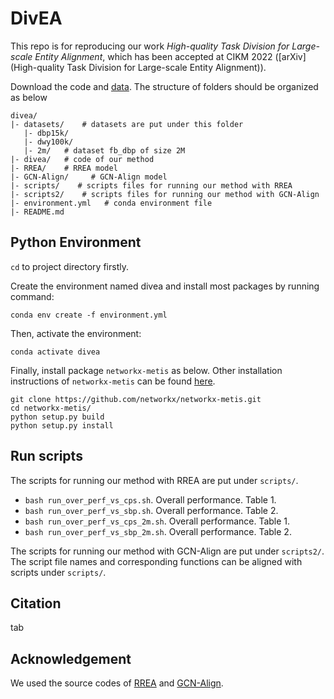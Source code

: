 # DivEA

This repo is for reproducing our work *High-quality Task Division for Large-scale Entity Alignment*, which has been accepted at CIKM 2022
([arXiv](High-quality Task Division for Large-scale Entity Alignment)).

Download the code and [data](https://www.dropbox.com/sh/1ecy19x7j6f4bak/AAA4rY28rizHe1AFlNVlYEAqa?dl=0). The structure of folders should be organized as below
```text
divea/
|- datasets/    # datasets are put under this folder
   |- dbp15k/
   |- dwy100k/
   |- 2m/   # dataset fb_dbp of size 2M
|- divea/   # code of our method
|- RREA/    # RREA model
|- GCN-Align/     # GCN-Align model
|- scripts/    # scripts files for running our method with RREA
|- scripts2/    # scripts files for running our method with GCN-Align
|- environment.yml   # conda environment file
|- README.md
```


## Python Environment

`cd` to project directory firstly. 

Create the environment named divea and install most packages by running command:
```shell
conda env create -f environment.yml
```

Then, activate the environment:
```shell
conda activate divea
```

Finally, install package `networkx-metis` as below. Other installation instructions of `networkx-metis` can be found [here](https://networkx-metis.readthedocs.io/en/latest/install.html).
```shell
git clone https://github.com/networkx/networkx-metis.git
cd networkx-metis/
python setup.py build
python setup.py install
```


## Run scripts

The scripts for running our method with RREA are put under `scripts/`.
* `bash run_over_perf_vs_cps.sh`. Overall performance. Table 1.
* `bash run_over_perf_vs_sbp.sh`. Overall performance. Table 2.
* `bash run_over_perf_vs_cps_2m.sh`. Overall performance. Table 1.
* `bash run_over_perf_vs_sbp_2m.sh`. Overall performance. Table 2.

The scripts for running our method with GCN-Align are put under `scripts2/`. The script file names and corresponding functions can be aligned with scripts under `scripts/`.


## Citation
tab

## Acknowledgement

We used the source codes of [RREA](https://github.com/MaoXinn/RREA) and [GCN-Align](https://github.com/1049451037/GCN-Align).





